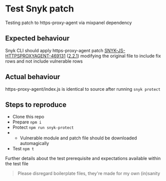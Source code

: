 # Test Snyk patch

Testing patch to https-proxy-agent via mixpanel dependency

## Expected behaviour
Snyk CLI should apply https-proxy-agent patch [SNYK-JS-HTTPSPROXYAGENT-469131](https://snyk.io/vuln/SNYK-JS-HTTPSPROXYAGENT-469131) ([2.2.1](https://snyk-rules-pre-repository.s3.amazonaws.com/snapshots/master/patches/npm/https-proxy-agent/20190929/https-proxy-agent_0_0_20190929.patch)) modifying the original file to include fix rows and not include vulnerable rows

## Actual behaviour
https-proxy-agent/index.js is identical to source after running `snyk protect`

## Steps to reproduce
- Clone this repo
- Prepare `npm i`
- Protect `npm run snyk-protect`
- * Vulnerable module and patch file should be downloaded automagically
- Test `npm t`

Further details about the test prerequisite and expectations available within the test file

> Please disregard boilerplate files, they're made for my own (in)sanity
